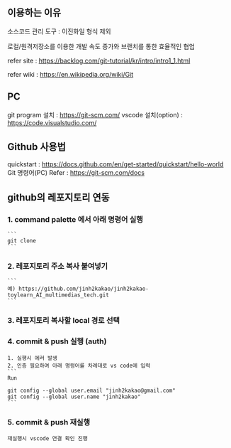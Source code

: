 ## 이용하는 이유
소스코드 관리 도구 : 이진화일 형식 제외

로컬/원격저장소를 이용한 개발 속도 증가와 브랜치를 통한 효율적인 협업

refer site : https://backlog.com/git-tutorial/kr/intro/intro1_1.html

refer wiki : https://en.wikipedia.org/wiki/Git


## PC
git program 설치 : https://git-scm.com/
vscode 설치(option) : https://code.visualstudio.com/


## Github 사용법
quickstart : https://docs.github.com/en/get-started/quickstart/hello-world
Git 명령어(PC)
Refer : https://git-scm.com/docs


## github의 레포지토리 연동
### 1. command palette 에서 아래 명령어 실행
    ```
    git clone
    ```
### 2. 레포지토리 주소 복사 붙여넣기
    ```
    예) https://github.com/jinh2kakao/jinh2kakao-toylearn_AI_multimedias_tech.git
    ```
### 3. 레포지토리 복사할 local 경로 선택

### 4. commit & push 실행 (auth)
    1. 실행시 에러 발생
    2. 인증 필요하여 아래 명령어를 차례대로 vs code에 입력
    ```
    Run

    git config --global user.email "jinh2kakao@gmail.com"
    git config --global user.name "jinh2kakao"
    ```

### 5. commit & push 재실행
    재실행시 vscode 연결 확인 진행